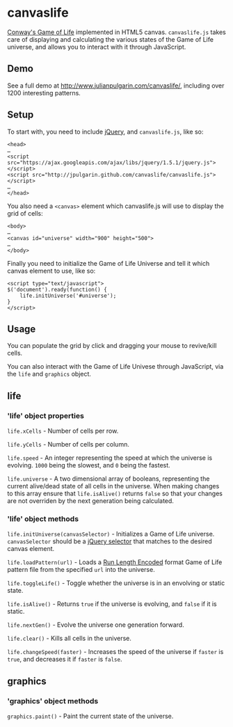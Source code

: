 canvaslife
==========

[Conway's Game of Life](http://en.wikipedia.org/wiki/Conway's_Game_of_Life) implemented in HTML5 canvas. `canvaslife.js` takes care of displaying and calculating the various states of the Game of Life universe, and allows you to interact with it through JavaScript.

Demo
----

See a full demo at <http://www.julianpulgarin.com/canvaslife/>, including over 1200 interesting patterns.

Setup
-----

To start with, you need to include [jQuery](http://jquery.com/), and `canvaslife.js`, like so:

	<head>
	…
	<script src="https://ajax.googleapis.com/ajax/libs/jquery/1.5.1/jquery.js"></script>
	<script src="http://jpulgarin.github.com/canvaslife/canvaslife.js"></script>
	…
	</head>

You also need a `<canvas>` element which canvaslife.js will use to display the grid of cells:

	<body>
	…
	<canvas id="universe" width="900" height="500">
	…
	</body>
	
Finally you need to initialize the Game of Life Universe and tell it which canvas element to use, like so:

	<script type="text/javascript">
	$('document').ready(function() {
		life.initUniverse('#universe');
	}
	</script>
	
Usage
-----

You can populate the grid by click and dragging your mouse to revive/kill cells.

You can also interact with the Game of Life Univese through JavaScript, via the `life` and `graphics` object. 

life
----

### 'life' object properties

`life.xCells` - Number of cells per row.

`life.yCells` - Number of cells per column.

`life.speed` - An integer representing the speed at which the universe is evolving. `1000` being the slowest, and `0` being the fastest.

`life.universe` - A two dimensional array of booleans, representing the current alive/dead state of all cells in the universe. When making changes to this array ensure that `life.isAlive()` returns `false` so that your changes are not overriden by the next generation being calculated.


### 'life' object methods

`life.initUniverse(canvasSelector)` - Initializes a Game of Life universe. `canvasSelector` should be a [jQuery selector](http://api.jquery.com/category/selectors/) that matches to the desired canvas element.

`life.loadPattern(url)` - Loads a [Run Length Encoded](http://psoup.math.wisc.edu/mcell/ca_files_formats.html#RLE) format Game of Life pattern file from the specified `url` into the universe.

`life.toggleLife()` - Toggle whether the universe is in an envolving or static state.

`life.isAlive()` - Returns `true` if the universe is evolving, and `false` if it is static.

`life.nextGen()` - Evolve the universe one generation forward.

`life.clear()` - Kills all cells in the universe.

`life.changeSpeed(faster)` - Increases the speed of the universe if `faster` is `true`, and decreases it if `faster` is `false`.

graphics
--------

### 'graphics' object methods

`graphics.paint()` - Paint the current state of the universe.




	


